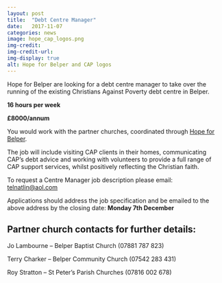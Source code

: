 ```yaml
---
layout: post
title:  "Debt Centre Manager"
date:   2017-11-07
categories: news
image: hope_cap_logos.png
img-credit: 
img-credit-url: 
img-display: true
alt: Hope for Belper and CAP logos
---
```

Hope for Belper are looking for a debt centre manager to take over the running of the existing Christians Against Poverty debt centre in Belper.
<!--more-->

__16 hours per week__

__£8000/annum__

You would work with the partner churches, coordinated through <a href="https://hopeforbelper.com" target="_blank">Hope for Belper</a>.

The job will include visiting CAP clients in their homes, communicating CAP’s debt advice and working with volunteers to provide a full range of CAP support services, whilst positively reflecting the Christian faith.

To request a Centre Manager job description please email: <a href="mailto:telnatlin@aol.com">telnatlin@aol.com</a>

Applications should address the job specification and be emailed to the above address by the closing date: __Monday 7th December__

## Partner church contacts for further details:

Jo Lambourne – Belper Baptist Church (07881 787 823)

Terry Charker – Belper Community Church (07542 283 431)

Roy Stratton – St Peter’s Parish Churches (07816 002 678)
